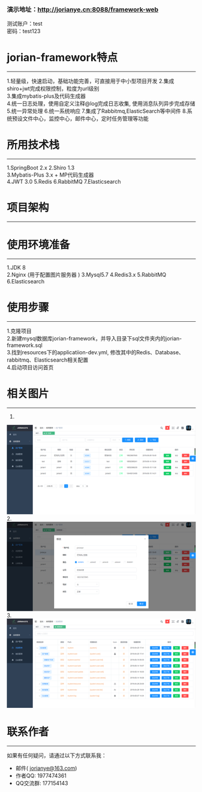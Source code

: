 ### 演示地址：http://jorianye.cn:8088/framework-web  

测试账户：test  
密码：test123

# jorian-framework特点  

------

1.轻量级，快速启动，基础功能完善，可直接用于中小型项目开发
2.集成shiro+jwt完成权限控制，粒度为url级别  
3.集成mybatis-plus及代码生成器  
4.统一日志处理，使用自定义注释@log完成日志收集, 使用消息队列异步完成存储    5.统一异常处理  6.统一系统响应  7.集成了Rabbitmq,ElasticSearch等中间件    8.系统预设文件中心，监控中心，邮件中心，定时任务管理等功能

# 所用技术栈  

------

1.SpringBoot 2.x 
2.Shiro 1.3  
3.Mybatis-Plus 3.x + MP代码生成器  
4.JWT 3.0
5.Redis
6.RabbitMQ
7.Elasticsearch

# 项目架构

------



# 使用环境准备  

------

1.JDK 8  
2.Nginx (用于配置图片服务器 )
3.Mysql5.7
4.Redis3.x
5.RabbitMQ
6.Elasticsearch   

# 使用步骤  

------

1.克隆项目  
2.新建mysql数据库jorian-framework，并导入目录下sql文件夹内的jorian-framework.sql   
3.找到resources下的applicatiion-dev.yml, 修改其中的Redis、Database、rabbitmq、Elasticsearch相关配置   
4.启动项目访问首页
    

# 相关图片

------



1.  
  ![image1](https://github.com/Jorian93/hello-word/blob/master/images/2019-05-29_150510.png)   
2.  
  ![image2](https://github.com/Jorian93/hello-word/blob/master/images/2019-05-29_150552.png)   
3.  
  ![image3](https://github.com/Jorian93/hello-word/blob/master/images/2019-05-29_150617.png)   
# 联系作者  

------

如果有任何疑问，请通过以下方式联系我：  
* 邮件( jorianye@163.com)  
* 作者QQ: 1977474361 
* QQ交流群: 177154143  



